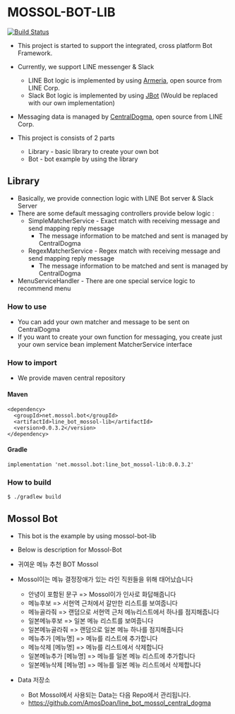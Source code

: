 # MOSSOL-BOT-LIB 
[![Build Status](https://travis-ci.org/AmosDoan/line_bot_mossol.svg?branch=master)](https://travis-ci.org/AmosDoan/line_bot_mossol)

* This project is started to support the integrated, cross platform Bot Framework.
* Currently, we support LINE messenger & Slack
  * LINE Bot logic is implemented by using [Armeria](https://line.github.io/armeria/), open source from LINE Corp.
  * Slack Bot logic is implemented by using [JBot](https://github.com/rampatra/jbot) (Would be replaced with our own implementation)
* Messaging data is managed by [CentralDogma](https://line.github.io/centraldogma/), open source from LINE Corp.

* This project is consists of 2 parts
  * Library - basic library to create your own bot
  * Bot - bot example by using the library 

## Library

* Basically, we provide connection logic with LINE Bot server & Slack Server
* There are some default messaging controllers provide below logic :
  * SimpleMatcherService - Exact match with receiving message and send mapping reply message
    * The message information to be matched and sent is managed by CentralDogma 
  * RegexMatcherService - Regex match with receiving message and send mapping reply message
    * The message information to be matched and sent is managed by CentralDogma 
* MenuServiceHandler - There are one special service logic to recommend menu

### How to use

* You can add your own matcher and message to be sent on CentralDogma 
* If you want to create your own function for messaging, you create just your own service bean implement MatcherService interface

### How to import 

* We provide maven central repository 


#### Maven

```
<dependency>
  <groupId>net.mossol.bot</groupId>
  <artifactId>line_bot_mossol-lib</artifactId>
  <version>0.0.3.2</version>
</dependency>
```

#### Gradle

```
implementation 'net.mossol.bot:line_bot_mossol-lib:0.0.3.2'
```

### How to build

```bash
$ ./gradlew build
```


## Mossol Bot 

* This bot is the example by using mossol-bot-lib
* Below is description for Mossol-Bot

* 귀여운 메뉴 추천 BOT Mossol
* Mossol이는 메뉴 결정장애가 있는 라인 직원들을 위해 태어났습니다 
    * 안녕이 포함된 문구 => Mossol이가 인사로 화답해줍니다
    * 메뉴후보 => 서현역 근처에서 갈만한 리스트를 보여줍니다
    * 메뉴골라줘 => 랜덤으로 서현역 근처 메뉴리스트에서 하나를 점지해줍니다 
    * 일본메뉴후보 => 일본 메뉴 리스트를 보여줍니다
    * 일본메뉴골라줘 => 랜덤으로 일본 메뉴 하나를 점지해줍니다
    * 메뉴추가 [메뉴명] => 메뉴를 리스트에 추가합니다
    * 메뉴삭제 [메뉴명] => 메뉴를 리스트에서 삭제합니다 
    * 일본메뉴추가 [메뉴명] => 메뉴를 일본 메뉴 리스트에 추가합니다
    * 일본메뉴삭제 [메뉴명] => 메뉴를 일본 메뉴 리스트에서 삭제합니다

* Data 저장소
    * Bot Mossol에서 사용되는 Data는 다음 Repo에서 관리됩니다.
    * https://github.com/AmosDoan/line_bot_mossol_central_dogma


